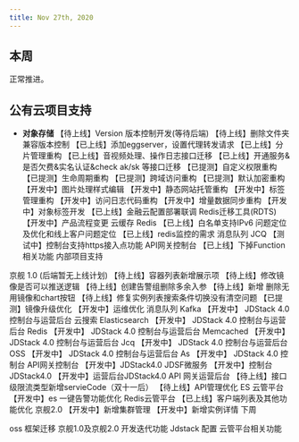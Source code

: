 ```yaml
---
title: Nov 27th, 2020
---
```


## 本周

正常推进。
## 公有云项目支持

- **对象存储**
【待上线】Version 版本控制开发(等待后端)
【待上线】删除文件夹兼容版本控制
【已上线】添加eggserver，设置代理转发请求
【已上线】分片管理重构
【已上线】音视频处理、操作日志接口迁移
【已上线】开通服务&是否欠费&实名认证&check ak/sk 等接口迁移
【已提测】自定义权限重构
【已提测】生命周期重构
【已提测】跨域访问重构
【已提测】默认加密重构
【开发中】图片处理样式编辑
【开发中】静态网站托管重构
【开发中】标签管理重构
【开发中】访问日志代码重构
【开发中】增量数据同步重构
【开发中】对象标签开发
【已上线】金融云配置部署联调
Redis迁移工具(RDTS)
【开发中】产品流程变更
云缓存 Redis
【已上线】白名单支持IPv6 问题定位及优化和线上客户问题定位
【已上线】redis监控的需求
消息队列 JCQ
【测试中】控制台支持https接入点功能
API网关控制台
【已上线】下掉Function相关功能
内部项目支持

京舰 1.0 (后端暂无上线计划)
【待上线】容器列表新增展示项
【待上线】修改镜像是否可以推送逻辑
【待上线】创建告警组删除多余入参
【待上线】新增 删除无用镜像和chart按钮
【待上线】修复实例列表搜索条件切换没有清空问题
【已提测】镜像升级优化
【开发中】运维优化
消息队列 Kafka
【开发中】 JDStack 4.0 控制台与运营后台
云搜索 Elasticsearch
【开发中】 JDStack 4.0 控制台与运营后台
Redis
【开发中】 JDStack 4.0 控制台与运营后台
Memcached
【开发中】 JDStack 4.0 控制台与运营后台
Jcq
【开发中】 JDStack 4.0 控制台与运营后台
OSS
【开发中】 JDStack 4.0 控制台与运营后台
As
【开发中】 JDStack 4.0 控制台
API网关控制台
【开发中】JDStack4.0
JDSF微服务
【开发中】控制台JDStack4.0
【开发中】运营后台JDStack4.0
API 网关运营后台
【待上线】接口级限流类型新增servieCode（双十一后）
【待上线】API管理优化
ES 云管平台
【开发中】es 一键告警功能优化
Redis云管平台
【已上线】客户端列表及其他功能优化
京舰2.0
【开发中】新增集群管理
【开发中】新增实例详情
下周

oss 框架迁移
京舰1.0及京舰2.0 开发迭代功能
Jdstack 配置
云管平台相关功能